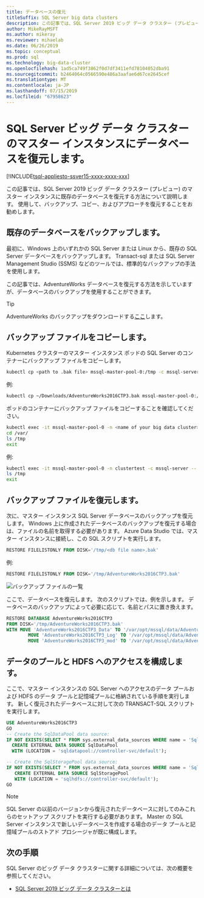 ```yaml
---
title: データベースの復元
titleSuffix: SQL Server big data clusters
description: この記事では、SQL Server 2019 ビッグ データ クラスター (プレビュー) のマスター インスタンスにデータベースを復元する方法を示します。
author: MikeRayMSFT
ms.author: mikeray
ms.reviewer: mihaelab
ms.date: 06/26/2019
ms.topic: conceptual
ms.prod: sql
ms.technology: big-data-cluster
ms.openlocfilehash: 1ad5ca749f3862f0d7df3411efd78104052dba91
ms.sourcegitcommit: b2464064c0566590e486a3aafae6d67ce2645cef
ms.translationtype: MT
ms.contentlocale: ja-JP
ms.lasthandoff: 07/15/2019
ms.locfileid: "67958623"
---
```

# <a name="restore-a-database-into-the-sql-server-big-data-cluster-master-instance"></a>SQL Server ビッグ データ クラスターのマスター インスタンスにデータベースを復元します。

[!INCLUDE[tsql-appliesto-ssver15-xxxx-xxxx-xxx](../includes/tsql-appliesto-ssver15-xxxx-xxxx-xxx.md)]

この記事では、SQL Server 2019 ビッグ データ クラスター (プレビュー) のマスター インスタンスに既存のデータベースを復元する方法について説明します。 使用して、バックアップ、コピー、およびアプローチを復元することをお勧めします。

## <a name="backup-your-existing-database"></a>既存のデータベースをバックアップします。

最初に、Windows 上のいずれかの SQL Server または Linux から、既存の SQL Server データベースをバックアップします。 Transact-sql または SQL Server Management Studio (SSMS) などのツールでは、標準的なバックアップの手法を使用します。

この記事では、AdventureWorks データベースを復元する方法を示していますが、データベースのバックアップを使用することができます。 

> [!TIP]
> AdventureWorks のバックアップをダウンロードする[ここ](https://www.microsoft.com/download/details.aspx?id=49502)します。

## <a name="copy-the-backup-file"></a>バックアップ ファイルをコピーします。

Kubernetes クラスターのマスター インスタンス ポッドの SQL Server のコンテナーにバックアップ ファイルをコピーします。

```bash
kubectl cp <path to .bak file> mssql-master-pool-0:/tmp -c mssql-server -n <name of your big data cluster>
```

例:

```bash
kubectl cp ~/Downloads/AdventureWorks2016CTP3.bak mssql-master-pool-0:/tmp -c mssql-server -n clustertest
```

ポッドのコンテナーにバックアップ ファイルをコピーすることを確認してください。

```bash
kubectl exec -it mssql-master-pool-0 -n <name of your big data cluster> -c mssql-server -- bin/bash
cd /var/
ls /tmp
exit
```

例:

```bash
kubectl exec -it mssql-master-pool-0 -n clustertest -c mssql-server -- bin/bash
ls /tmp
exit
```

## <a name="restore-the-backup-file"></a>バックアップ ファイルを復元します。

次に、マスター インスタンス SQL Server データベースのバックアップを復元します。  Windows 上に作成されたデータベースのバックアップを復元する場合は、ファイルの名前を取得する必要があります。  Azure Data Studio では、マスター インスタンスに接続し、この SQL スクリプトを実行します。

```sql
RESTORE FILELISTONLY FROM DISK='/tmp/<db file name>.bak'
```

例:

```sql
RESTORE FILELISTONLY FROM DISK='/tmp/AdventureWorks2016CTP3.bak'
```

![バックアップ ファイルの一覧](media/restore-database/database-restore-file-list.png)

ここで、データベースを復元します。 次のスクリプトでは、例を示します。 データベースのバックアップによって必要に応じて、名前とパスに置き換えます。

```sql
RESTORE DATABASE AdventureWorks2016CTP3
FROM DISK='/tmp/AdventureWorks2016CTP3.bak'
WITH MOVE 'AdventureWorks2016CTP3_Data' TO '/var/opt/mssql/data/AdventureWorks2016CTP3_Data.mdf',
        MOVE 'AdventureWorks2016CTP3_Log' TO '/var/opt/mssql/data/AdventureWorks2016CTP3_Log.ldf',
        MOVE 'AdventureWorks2016CTP3_mod' TO '/var/opt/mssql/data/AdventureWorks2016CTP3_mod'
```

## <a name="configure-data-pool-and-hdfs-access"></a>データのプールと HDFS へのアクセスを構成します。

ここで、マスター インスタンスの SQL Server へのアクセスのデータ プールおよび HDFS のデータ プールと記憶域プールに格納されている手順を実行します。 新しく復元されたデータベースに対して次の TRANSACT-SQL スクリプトを実行します。

```sql
USE AdventureWorks2016CTP3
GO
-- Create the SqlDataPool data source:
IF NOT EXISTS(SELECT * FROM sys.external_data_sources WHERE name = 'SqlDataPool')
  CREATE EXTERNAL DATA SOURCE SqlDataPool
  WITH (LOCATION = 'sqldatapool://controller-svc/default');

-- Create the SqlStoragePool data source:
IF NOT EXISTS(SELECT * FROM sys.external_data_sources WHERE name = 'SqlStoragePool')
   CREATE EXTERNAL DATA SOURCE SqlStoragePool
   WITH (LOCATION = 'sqlhdfs://controller-svc/default');
GO
```

> [!NOTE]
> SQL Server の以前のバージョンから復元されたデータベースに対してのみこれらのセットアップ スクリプトを実行する必要があります。 Master の SQL Server インスタンスで新しいデータベースを作成する場合のデータ プールと記憶域プールのストアド プロシージャが既に構成します。

## <a name="next-steps"></a>次の手順

SQL Server のビッグ データ クラスターに関する詳細については、次の概要を参照してください。

- [SQL Server 2019 ビッグ データ クラスターとは](big-data-cluster-overview.md)

